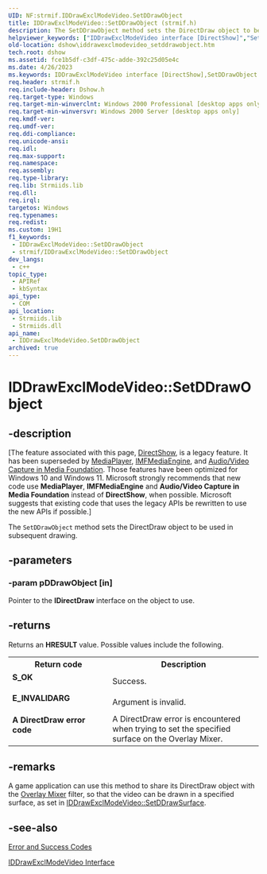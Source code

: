 ```yaml
---
UID: NF:strmif.IDDrawExclModeVideo.SetDDrawObject
title: IDDrawExclModeVideo::SetDDrawObject (strmif.h)
description: The SetDDrawObject method sets the DirectDraw object to be used in subsequent drawing.
helpviewer_keywords: ["IDDrawExclModeVideo interface [DirectShow]","SetDDrawObject method","IDDrawExclModeVideo.SetDDrawObject","IDDrawExclModeVideo::SetDDrawObject","IDDrawExclModeVideoSetDDrawObject","SetDDrawObject","SetDDrawObject method [DirectShow]","SetDDrawObject method [DirectShow]","IDDrawExclModeVideo interface","dshow.iddrawexclmodevideo_setddrawobject","strmif/IDDrawExclModeVideo::SetDDrawObject"]
old-location: dshow\iddrawexclmodevideo_setddrawobject.htm
tech.root: dshow
ms.assetid: fce1b5df-c3df-475c-adde-392c25d05e4c
ms.date: 4/26/2023
ms.keywords: IDDrawExclModeVideo interface [DirectShow],SetDDrawObject method, IDDrawExclModeVideo.SetDDrawObject, IDDrawExclModeVideo::SetDDrawObject, IDDrawExclModeVideoSetDDrawObject, SetDDrawObject, SetDDrawObject method [DirectShow], SetDDrawObject method [DirectShow],IDDrawExclModeVideo interface, dshow.iddrawexclmodevideo_setddrawobject, strmif/IDDrawExclModeVideo::SetDDrawObject
req.header: strmif.h
req.include-header: Dshow.h
req.target-type: Windows
req.target-min-winverclnt: Windows 2000 Professional [desktop apps only]
req.target-min-winversvr: Windows 2000 Server [desktop apps only]
req.kmdf-ver: 
req.umdf-ver: 
req.ddi-compliance: 
req.unicode-ansi: 
req.idl: 
req.max-support: 
req.namespace: 
req.assembly: 
req.type-library: 
req.lib: Strmiids.lib
req.dll: 
req.irql: 
targetos: Windows
req.typenames: 
req.redist: 
ms.custom: 19H1
f1_keywords:
 - IDDrawExclModeVideo::SetDDrawObject
 - strmif/IDDrawExclModeVideo::SetDDrawObject
dev_langs:
 - c++
topic_type:
 - APIRef
 - kbSyntax
api_type:
 - COM
api_location:
 - Strmiids.lib
 - Strmiids.dll
api_name:
 - IDDrawExclModeVideo.SetDDrawObject
archived: true
---
```


# IDDrawExclModeVideo::SetDDrawObject


## -description

\[The feature associated with this page, [DirectShow](/windows/win32/directshow/directshow), is a legacy feature. It has been superseded by [MediaPlayer](/uwp/api/Windows.Media.Playback.MediaPlayer), [IMFMediaEngine](/windows/win32/api/mfmediaengine/nn-mfmediaengine-imfmediaengine), and [Audio/Video Capture in Media Foundation](/windows/win32/medfound/audio-video-capture-in-media-foundation). Those features have been optimized for Windows 10 and Windows 11. Microsoft strongly recommends that new code use **MediaPlayer**, **IMFMediaEngine** and **Audio/Video Capture in Media Foundation** instead of **DirectShow**, when possible. Microsoft suggests that existing code that uses the legacy APIs be rewritten to use the new APIs if possible.\]

The <code>SetDDrawObject</code> method sets the DirectDraw object to be used in subsequent drawing.

## -parameters

### -param pDDrawObject [in]

Pointer to the <b>IDirectDraw</b> interface on the object to use.

## -returns

Returns an <b>HRESULT</b> value. Possible values include the following.

<table>
<tr>
<th>Return code</th>
<th>Description</th>
</tr>
<tr>
<td width="40%">
<dl>
<dt><b>S_OK</b></dt>
</dl>
</td>
<td width="60%">
Success.

</td>
</tr>
<tr>
<td width="40%">
<dl>
<dt><b>E_INVALIDARG</b></dt>
</dl>
</td>
<td width="60%">
Argument is invalid.

</td>
</tr>
<tr>
<td width="40%">
<dl>
<dt><b>A DirectDraw error code</b></dt>
</dl>
</td>
<td width="60%">
A DirectDraw error is encountered when trying to set the specified surface on the Overlay Mixer.

</td>
</tr>
</table>

## -remarks

A game application can use this method to share its DirectDraw object with the <a href="/windows/desktop/DirectShow/overlay-mixer-filter">Overlay Mixer</a> filter, so that the video can be drawn in a specified surface, as set in <a href="/windows/desktop/api/strmif/nf-strmif-iddrawexclmodevideo-setddrawsurface">IDDrawExclModeVideo::SetDDrawSurface</a>.

## -see-also

<a href="/windows/desktop/DirectShow/error-and-success-codes">Error and Success Codes</a>



<a href="/windows/desktop/api/strmif/nn-strmif-iddrawexclmodevideo">IDDrawExclModeVideo Interface</a>